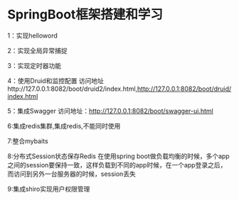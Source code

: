 # SpringBoot框架搭建和学习

1：实现helloword

2：实现全局异常捕捉

3：实现定时器功能

4：使用Druid和监控配置
访问地址http://127.0.0.1:8082/boot/druid2/index.html,http://127.0.0.1:8082/boot/druid/index.html


5：集成Swagger
访问地址：http://127.0.0.1:8082/boot/swagger-ui.html

6:集成redis集群,集成redis,不能同时使用

7:整合mybaits

8:分布式Session状态保存Redis
在使用spring boot做负载均衡的时候，多个app之间的session要保持一致，这样负载到不同的app时候，在一个app登录之后，而访问到另外一台服务器的时候，session丢失

9:集成shiro实现用户权限管理